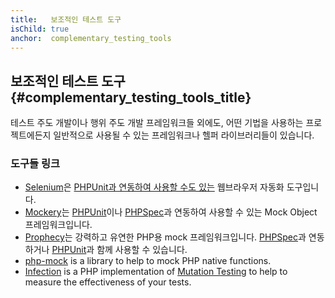 ```yaml
---
title:   보조적인 테스트 도구
isChild: true
anchor:  complementary_testing_tools
---
```


## 보조적인 테스트 도구 {#complementary_testing_tools_title}

테스트 주도 개발이나 행위 주도 개발 프레임워크들 외에도, 어떤 기법을 사용하는 프로젝트에든지 일반적으로 사용될 수 있는
프레임워크나 헬퍼 라이브러리들이 있습니다.

### 도구들 링크

* [Selenium]은 [PHPUnit과 연동하여 사용할 수도 있는][integrated with PHPUnit] 웹브라우저 자동화 도구입니다.
* [Mockery]는 [PHPUnit]이나 [PHPSpec]과 연동하여 사용할 수 있는 Mock Object 프레임워크입니다.
* [Prophecy]는 강력하고 유연한 PHP용 mock 프레임워크입니다. [PHPSpec]과 연동하거나 [PHPUnit]과 함께 사용할 수 있습니다.
* [php-mock]  is a library to help to mock PHP native functions.
* [Infection] is a PHP implementation of [Mutation Testing] to help to measure the effectiveness of your tests.


[Selenium]: https://www.seleniumhq.org/
[integrated with PHPUnit]: https://github.com/giorgiosironi/phpunit-selenium/
[Mockery]: https://github.com/padraic/mockery
[PHPUnit]: https://phpunit.de/
[PHPSpec]: https://www.phpspec.net/
[Prophecy]: https://github.com/phpspec/prophecy
[php-mock]: https://github.com/php-mock/php-mock
[Infection]: https://github.com/infection/infection
[Mutation Testing]: https://en.wikipedia.org/wiki/Mutation_testing
